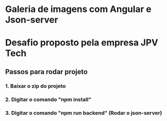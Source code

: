 # Galeria de imagens com Angular e Json-server

# Desafio proposto pela empresa JPV Tech

## Passos para rodar projeto

### 1. Baixar o zip do projeto
### 2. Digitar o comando "npm install"
### 3. Digitar o comando "npm run backend" (Rodar o json-server)


